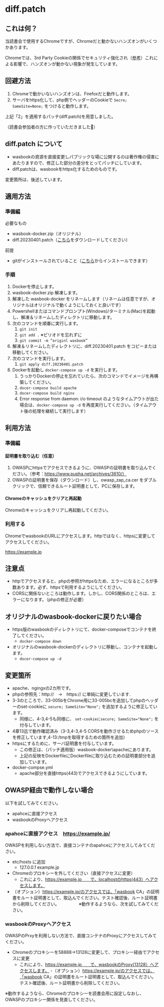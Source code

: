 # diff.patch

## これは何？

当読書会で使用するChromeですが、Chromeだと動かないハンズオンがいくつかあります。

Chromeでは、3rd Party Cookieの関係でセキュリティ強化され（[参考](https://qiita.com/emacs_hhkb/items/ff6af4361b8a10f781a9)）これによる影響で、ハンズオンが動かない現象が発生しています。

## 回避方法
1. Chromeで動かいないハンズオンは、Firefoxだと動作します。
2. サーバをhttps化して、php側でヘッダーのCookieで `Secre; SameSite=None;` をつけると動作します。

上記「2」を適用するパッチ(diff.patch)を用意しました。

（読書会参加者の方に作っていただきました🙏）

## diff.patch について
- wasbookの資源を直接変更しパブリックな場に公開するのは著作権の侵害にあたりますので、修正した部分の差分をとってパッチにしています。
- diff.patchは、wasbookをhttps化するためのものです。

変更箇所は、後述しています。

## 適用方法
### 準備編
必要なもの
- wasbook-docker.zip（オリジナル）
- diff.20230401.patch（[こちら](https://github.com/SingularitySociety/book_reading/blob/main/2023Spring_DevelopingSecureWebApplications/diffpatch.md)をダウンロードしてください）

前提
- gitがインストールされていること（[こちら](https://git-scm.com/book/ja/v2/使い始める-Gitのインストール)からインストールできます）

### 手順
1. Dockerを停止します。
2. wasbook-docker.zip 解凍します。
3. 解凍した wasbook-docker をリネームします（リネームは任意ですが、オリジナルはオリジナルで動くようにしておくと良いです）
4. Powershellまたはコマンドプロンプト(Windows)/ターミナル(Mac)を起動し、解凍＆リネームしたディレクトリに移動します。
5. 次のコマンドを順番に実行します。
   1. `git init`
   2. `git add .` ※ピリオドを忘れずに
   3. `git commit -m ”originl wasbook”`
6. 解凍＆リネームしたディレクトリに、diff.20230401.patch をコピーまたは移動してください。
7. 次のコマンドを実行します。
   1. `git apply diff.20230401.patch`
8. Dockerを起動し `docker-compose up -d` を実行します。
   1. うっかりDockerの停止を忘れていたら、次のコマンドでイメージを再構築してください。
   2. `docer-compose build apache`
   3. `docer-compose build nginx`
   4. Error response from daemon: i/o timeout のようなタイムアウトが出た場合は、`docker-compose up -d` を再度実行してください。（タイムアウト後の処理を継続して実行します）

## 利用方法
### 準備編
#### 証明書を取り込む（任意）
1. OWASPにhttpsでアクセスできるように、OWASPの証明書を取り込んでください。（参考：https://www.pupha.net/archives/3610/）
2. OWASPの証明書を保存（ダウンロード）し、owasp_zap_ca.cer をダブルクリックで、信頼できるルート証明書として、PCに保存します。

#### Chromeのキャッシュをクリアと再起動
Chromeのキャッシュをクリアし再起動してください。

### 利用する
ChromeでwasbookのURLにアクセスします。httpではなく、httpsに変更してアクセスしてください。

https://example.jp

## 注意点
- httpでアクセスすると、phpの参照がhttpsなため、エラーになるところが多数あります。必ず、httpsで利用するようにしてください。
- CORSに関係ないところは動作します。しかし、CORS関係のところは、エラーになります。（phpの修正が必要）

## オリジナルのwasbook-dockerに戻りたい場合
- https版のwasbookのディレクトリにて、docker-composeでコンテナを終了してください。
  - `docker-compose down`
- オリジナルのwasbook-dockerのディレクトリに移動し、コンテナを起動します。
  - `docer-compose up -d`

## 変更箇所
- apache、ngingxの2カ所です。
- phpの参照先：http://　→　https:// に単純に変更しています.
- 3-3のところで、33-005bをChrome用に33-005bcを追加してphpのヘッダーのset-cookieに `secure; SameSite="None";` を追加するように修正しています。
  - 同様に、4-3,4-5も同様に、 `set-cookieにsecure; SameSite="None";` を付与しています。
- 4章13迄で動作確認済み（3-3,4-3,4-5 CORSを動作させるためphpのソースを修正しています,4-13:/tmpを取得するための箇所を追加）
- httpsにするために、サーバ証明書を付与しています。
  - この修正は、（パッチ適用版）wasbook-docker\apacheにあります。
  - 上記の反映をDockerfileにDockerfileに取り込むための証明書部分を追加しています。
- docker-compse.yml
  - apache部分を直接https(443)でアクセスできるようにしています。

## OWASP経由で動作しない場合

以下を試してみてください。

- apahceに直接アクセス
- wasbookのProxyへアクセス

### apahceに直接アクセス　https://example.jp/

OWASPを利用しない方法で、直接コンテナのapahceにアクセスしてみてください。
- etc/hosts に追加 
  - 127.0.0.1  example.jp
- Chromeのプロキシーを外してください（直接アクセスに変更）
  - これにより、https://example.jp　　で、localhostのhttps(443）へアクセスします。
- （オプション）https://example.jp/のアクセスでは、「wasbook CA」の証明書をルート証明書として、取込んでください。テスト確認後、ルート証明書から削除してください。
    　　　
    　※動作するようなら、次を試してみてください。

### wasbookのProxyへアクセス

OWASPのPrxyを利用しない方法で、直接コンテナのProxyにアクセスしてみてください。
- Chromeのプロキシーを58888→13128に変更して、プロキシー経由でアクセスに変更
  - これにより、https://example.jp　　で、wasbookのProxy(13128）へアクセスします。
-（オプション）https://example.jp/のアクセスでは、「wasbook CA」の証明書をルート証明書として、取込んでください。テスト確認後、ルート証明書から削除してください。

※動作するようなら、Chromeのプロキシーを読書会用に設定しなおし、OWASPのプロキシー関係を見直してください。
